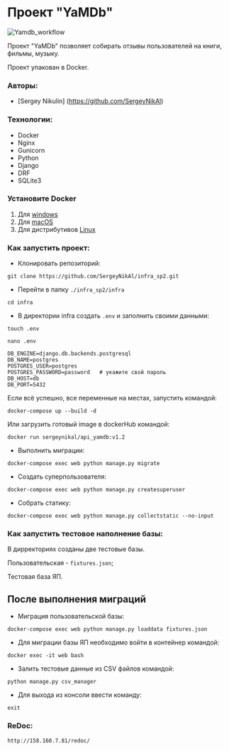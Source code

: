 # Проект "YaMDb"

![Yamdb_workflow](https://github.com/SergeyNikAl/yamdb_final/actions/workflows/yamdb_workflow.yml/badge.svg)

Проект "YaMDb" позволяет собирать отзывы пользователей на книги, фильмы,
музыку.

Проект упакован в Docker.

### Авторы:

- [Sergey Nikulin] (https://github.com/SergeyNikAl)

### Технологии:

- Docker
- Nginx
- Gunicorn
- Python
- Django
- DRF
- SQLite3

### Установите Docker

1. Для [windows](https://docs.docker.com/desktop/windows/install/)
2. Для [macOS](https://docs.docker.com/desktop/mac/install/)
3. Для дистрибутивов [Linux](https://docs.docker.com/desktop/linux/#uninstall)

### Как запустить проект:

- Клонировать репозиторий:

```
git clone https://github.com/SergeyNikAl/infra_sp2.git
```

- Перейти в папку `./infra_sp2/infra`

```
cd infra
```

- В директории infra создать `.env` и заполнить своими данными:

```
touch .env
```

```
nano .env
```

```
DB_ENGINE=django.db.backends.postgresql
DB_NAME=postgres
POSTGRES_USER=postgres
POSTGRES_PASSWORD=password   # укажите свой пароль
DB_HOST=db
DB_PORT=5432
```

Если всё успешно, все переменные на местах, запустить командой:

```
docker-compose up --build -d
```

Или загрузить готовый image в dockerHub командой:

```
docker run sergeynikal/api_yamdb:v1.2
```

- Выполнить миграции:

```
docker-compose exec web python manage.py migrate
```

- Создать суперпользователя:

```
docker-compose exec web python manage.py createsuperuser
```

- Собрать статику:

```
docker-compose exec web python manage.py collectstatic --no-input
```

### Как запустить тестовое наполнение базы:

В дирректориях созданы две тестовые базы.

Пользовательская - `fixtures.json`;

Тестовая база ЯП.

## После выполнения миграций

- Миграция пользовательской базы:

```
docker-compose exec web python manage.py loaddata fixtures.json 
``` 

- Для миграции базы ЯП необходимо войти в контейнер командой:

```
docker exec -it web bash
```

- Залить тестовые данные из CSV файлов командой:

```
python manage.py csv_manager
```

- Для выхода из консоли ввести команду:

```
exit
```

### ReDoc:

```
http://158.160.7.81/redoc/
```
